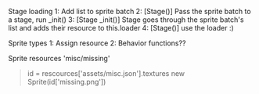 Stage loading
1: Add list to sprite batch
2: [Stage()] Pass the sprite batch to a stage, run _init()
3: [Stage _init()] Stage goes through the sprite batch's list and adds their resource to this.loader
4: [Stage()] use the loader :)

Sprite types
1: Assign resource
2: Behavior functions??

Sprite resources
'misc/missing'
> id = rescources['assets/misc.json'].textures
> new Sprite(id['missing.png'])
